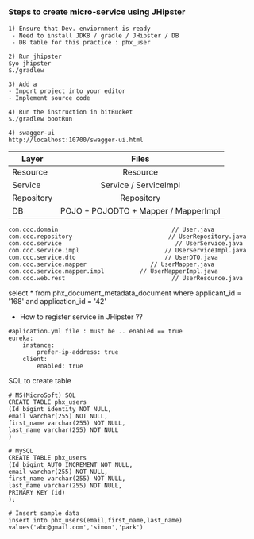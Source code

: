 
#

### Steps to create micro-service using JHipster

```
1) Ensure that Dev. enviornment is ready
 - Need to install JDK8 / gradle / JHipster / DB
 - DB table for this practice : phx_user
 
2) Run jhipster
$yo jhipster
$./gradlew

3) Add a  
- Import project into your editor 
- Implement source code

4) Run the instruction in bitBucket
$./gradlew bootRun

4) swagger-ui
http://localhost:10700/swagger-ui.html

```

| Layer       | Files         | 
| ------------- |:-------------:| 
| Resource      | Resource  | 
|Service     |  Service / ServiceImpl    | 
| Repository      | Repository      | 
| DB | POJO + POJODTO + Mapper / MapperImpl     | 

```
com.ccc.domain                                // User.java
com.ccc.repository                           // UserRepository.java
com.ccc.service                                // UserService.java
com.ccc.service.impl                        // UserServiceImpl.java
com.ccc.service.dto                         // UserDTO.java
com.ccc.service.mapper                  // UserMapper.java
com.ccc.service.mapper.impl          // UserMapperImpl.java
com.ccc.web.rest                              // UserResource.java
```


select * from phx_document_metadata_document
where applicant_id = '168' and application_id = '42'

* How to register service in JHipster ??
```
#aplication.yml file : must be .. enabled == true
eureka:
    instance:
        prefer-ip-address: true
    client:
        enabled: true
```

SQL to create table
```mysql
# MS(MicroSoft) SQL
CREATE TABLE phx_users
(Id bigint identity NOT NULL,
email varchar(255) NOT NULL,
first_name varchar(255) NOT NULL,
last_name varchar(255) NOT NULL
)

# MySQL
CREATE TABLE phx_users
(Id bigint AUTO_INCREMENT NOT NULL,
email varchar(255) NOT NULL,
first_name varchar(255) NOT NULL,
last_name varchar(255) NOT NULL,
PRIMARY KEY (id)
);

# Insert sample data
insert into phx_users(email,first_name,last_name) values('abc@gmail.com','simon','park')

```
